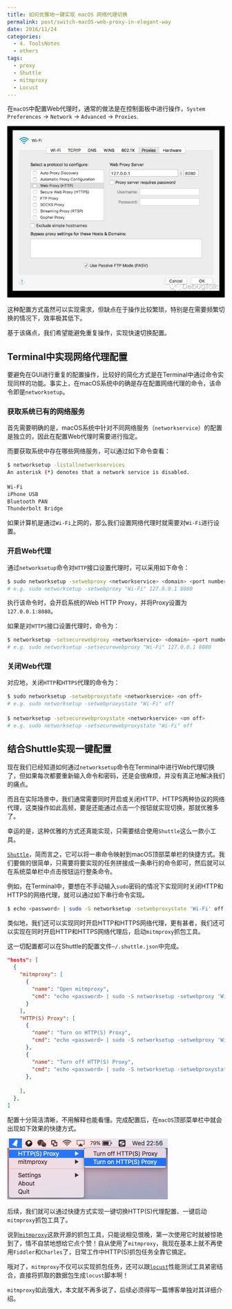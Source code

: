 ```yaml
---
title: 如何优雅地一键实现 macOS 网络代理切换
permalink: post/switch-macOS-web-proxy-in-elegant-way
date: 2016/11/24
categories:
  - 4. ToolsNotes
  - others
tags:
  - proxy
  - Shuttle
  - mitmproxy
  - Locust
---
```


在`macOS`中配置Web代理时，通常的做法是在控制面板中进行操作，`System Preferences` -> `Network` -> `Advanced` -> `Proxies`.

![macOS-Web-Proxy-Setting](/images/macOS-Web-Proxy-Setting.jpg)

这种配置方式虽然可以实现需求，但缺点在于操作比较繁琐，特别是在需要频繁切换的情况下，效率极其低下。

基于该痛点，我们希望能避免重复操作，实现快速切换配置。

## Terminal中实现网络代理配置

要避免在GUI进行重复的配置操作，比较好的简化方式是在Terminal中通过命令实现同样的功能。事实上，在macOS系统中的确是存在配置网络代理的命令，该命令即是`networksetup`。

### 获取系统已有的网络服务

首先需要明确的是，macOS系统中针对不同网络服务（`networkservice`）的配置是独立的，因此在配置Web代理时需要进行指定。

而要获取系统中存在哪些网络服务，可以通过如下命令查看：

```bash
$ networksetup -listallnetworkservices
An asterisk (*) denotes that a network service is disabled.

Wi-Fi
iPhone USB
Bluetooth PAN
Thunderbolt Bridge
```

如果计算机是通过`Wi-Fi`上网的，那么我们设置网络代理时就需要对`Wi-Fi`进行设置。

### 开启Web代理

通过`networksetup`命令对`HTTP`接口设置代理时，可以采用如下命令：

```bash
$ sudo networksetup -setwebproxy <networkservice> <domain> <port number> <authenticated> <username> <password>
# e.g. sudo networksetup -setwebproxy "Wi-Fi" 127.0.0.1 8080
```

执行该命令时，会开启系统的Web HTTP Proxy，并将Proxy设置为`127.0.0.1:8080`。

如果是对`HTTPS`接口设置代理时，命令为：

```bash
$ networksetup -setsecurewebproxy <networkservice> <domain> <port number> <authenticated> <username> <password>
# e.g. sudo networksetup -setsecurewebproxy "Wi-Fi" 127.0.0.1 8080
```

### 关闭Web代理

对应地，关闭`HTTP`和`HTTPS`代理的命令为：

```bash
$ sudo networksetup -setwebproxystate <networkservice> <on off>
# e.g. sudo networksetup -setwebproxystate "Wi-Fi" off

$ networksetup -setsecurewebproxystate <networkservice> <on off>
# e.g. sudo networksetup -setsecurewebproxystate "Wi-Fi" off
```

## 结合Shuttle实现一键配置

现在我们已经知道如何通过`networksetup`命令在Terminal中进行Web代理切换了，但如果每次都要重新输入命令和密码，还是会很麻烦，并没有真正地解决我们的痛点。

而且在实际场景中，我们通常需要同时开启或关闭HTTP、HTTPS两种协议的网络代理，这类操作如此高频，要是还能通过点击一个按钮就实现切换，那就优雅多了。

幸运的是，这种优雅的方式还真能实现，只需要结合使用`Shuttle`这么一款小工具。

[`Shuttle`](http://fitztrev.github.io/shuttle/)，简而言之，它可以将一串命令映射到macOS顶部菜单栏的快捷方式。我们要做的很简单，只需要将要实现的任务拼接成一条串行的命令即可，然后就可以在系统菜单栏中点击按钮运行整条命令。

例如，在Terminal中，要想在不手动输入`sudo`密码的情况下实现同时关闭HTTP和HTTPS的网络代理，就可以通过如下串行命令实现。

```bash
$ echo <password> | sudo -S networksetup -setwebproxystate 'Wi-Fi' off && sudo networksetup -setsecurewebproxystate 'Wi-Fi' off
```

类似地，我们还可以实现同时开启HTTP和HTTPS网络代理，更有甚者，我们还可以实现在同时开启HTTP和HTTPS网络代理后，启动`mitmproxy`抓包工具。

这一切配置都可以在Shuttle的配置文件`~/.shuttle.json`中完成。

```json
"hosts": [
  {
    "mitmproxy": [
      {
        "name": "Open mitmproxy",
        "cmd": "echo <password> | sudo -S networksetup -setwebproxy 'Wi-Fi' 127.0.0.1 8080 && sudo networksetup -setsecurewebproxy 'Wi-Fi' 127.0.0.1 8080 && workon mitmproxy && mitmproxy -p 8080"
      }
    ],
    "HTTP(S) Proxy": [
      {
        "name": "Turn on HTTP(S) Proxy",
        "cmd": "echo <password> | sudo -S networksetup -setwebproxy 'Wi-Fi' 127.0.0.1 8080 && sudo networksetup -setsecurewebproxy 'Wi-Fi' 127.0.0.1 8080"
      },
      {
        "name": "Turn off HTTP(S) Proxy",
        "cmd": "echo <password> | sudo -S networksetup -setwebproxystate 'Wi-Fi' off && sudo networksetup -setsecurewebproxystate 'Wi-Fi' off"
      },

    ],
  },
]
```

配置十分简洁清晰，不用解释也能看懂。完成配置后，在`macOS`顶部菜单栏中就会出现如下效果的快捷方式。

![macOS-Web-Proxy-Setting](/images/shuttle-preview.png)

后续，我们就可以通过快捷方式实现一键切换HTTP(S)代理配置、一键启动`mitmproxy`抓包工具了。

说到[`mitmproxy`](https://github.com/mitmproxy/mitmproxy)这款开源的抓包工具，只能说相见恨晚，第一次使用它时就被惊艳到了，情不自禁地想给它点个赞！自从使用了`mitmproxy`，我现在基本上就不再使用`Fiddler`和`Charles`了，日常工作中HTTP(S)抓包任务全靠它搞定。

哦对了，`mitmproxy`不仅可以实现抓包任务，还可以跟[`locust`](https://github.com/locustio/locust)性能测试工具紧密结合，直接将抓取的数据包生成`locust`脚本啊！

`mitmproxy`如此强大，本文就不再多说了，后续必须得写一篇博客单独对其详细介绍。
